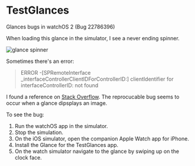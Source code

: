 # TestGlances

Glances bugs in watchOS 2 (Bug 22786396)

When loading this glance in the simulator, I see a never ending spinner. 

![glance spinner](http://i.imgur.com/zVBmIUr.png)

Sometimes there's an error: 

> ERROR -[SPRemoteInterface _interfaceControllerClientIDForControllerID:] clientIdentifier for interfaceControllerID: not found

I found a reference on [Stack Overflow](http://stackoverflow.com/a/31454888/2125714). The reprocucable bug seems to occur when a glance dipsplays an image.

To see the bug:

1. Run the watchOS app in the simulator.
2. Stop the simulation.
3. On the iOS simulator, open the companion Apple Watch app for iPhone.
4. Install the Glance for the TestGlances app.
5. On the watch simulator navigate to the glance by swiping up on the clock face.
